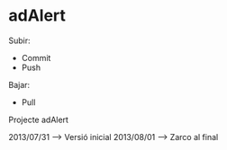 adAlert
=======

Subir:
- Commit
- Push

Bajar:
- Pull


Projecte adAlert

2013/07/31 --> Versió inicial
2013/08/01 --> Zarco al final
